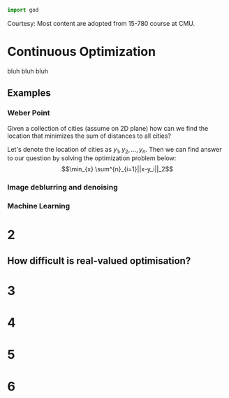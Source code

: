 ```python
import god
```
Courtesy: Most content are adopted from 15-780 course at CMU.
# Continuous Optimization
bluh bluh bluh

## Examples

### Weber Point

Given a collection of cities (assume on 2D plane) how can we find the location that minimizes the sum of distances to all cities?

Let's denote the location of cities as $y_1, y_2, ..., y_n$.
Then we can find answer to our question by solving the optimization problem below:
$$\min_{x} \sum^{n}_{i=1}||x-y_i||_2$$

### Image deblurring and denoising

### Machine Learning

# 2

## How difficult is real-valued optimisation?



# 3

# 4

# 5

# 6

<!--stackedit_data:
eyJoaXN0b3J5IjpbLTY3Nzg0MDM1MSwtMTM4NTcwMDQ4OCwxNz
g5MzkxMzM1LC02MjUyNTAxNjQsMTY1OTAxNDY4MywtOTQ4NTQ2
NjEsNTU5OTk4NDg0LC0xMTgxMTY4NDI4LDIwMDc5NTE5MDAsLT
E3MzU5NTk1MjksLTE0MjEwODYwMjJdfQ==
-->